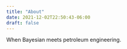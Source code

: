 ```yaml
---
title: "About"
date: 2021-12-02T22:50:43-06:00
draft: false
---
```


When Bayesian meets petroleum engineering.
